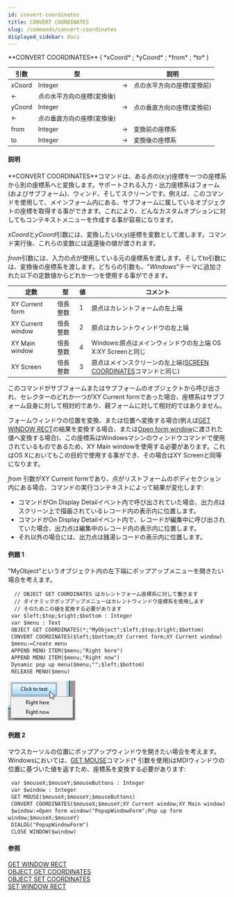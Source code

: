 ```yaml
---
id: convert-coordinates
title: CONVERT COORDINATES
slug: /commands/convert-coordinates
displayed_sidebar: docs
---
```


<!--REF #_command_.CONVERT COORDINATES.Syntax-->**CONVERT COORDINATES** ( *xCoord* ; *yCoord* ; *from* ; *to* )<!-- END REF-->
<!--REF #_command_.CONVERT COORDINATES.Params-->
| 引数 | 型 |  | 説明 |
| --- | --- | --- | --- |
| xCoord | Integer | &rarr; | 点の水平方向の座標(変換前) |
| &larr; | 点の水平方向の座標(変換後) |
| yCoord | Integer | &rarr; | 点の垂直方向の座標(変換前) |
| &larr; | 点の垂直方向の座標(変換後) |
| from | Integer | &rarr; | 変換前の座標系 |
| to | Integer | &rarr; | 変換後の座標系 |

<!-- END REF-->

#### 説明 

<!--REF #_command_.CONVERT COORDINATES.Summary-->**CONVERT COORDINATES**コマンドは、ある点の(x;y)座標を一つの座標系から別の座標系へと変換します。<!-- END REF-->サポートされる入力・出力座標系はフォーム(およびサブフォーム)、ウィンド、そしてスクリーンです。例えば、このコマンドを使用して、メインフォーム内にある、サブフォームに属しているオブジェクトの座標を取得する事ができます。これにより、どんなカスタムオプションに対してもコンテキストメニューを作成する事が容易になります。

*xCoord*と*yCoord*引数には、変換したい(x;y)座標を変数として渡します。コマンド実行後、これらの変数には返還後の値が渡されます。

*from*引数には、入力の点が使用している元の座標系を渡します。そして*to*引数には、変換後の座標系を渡します。どちらの引数も、"*Windows*"テーマに追加された以下の定数値からどれか一つを使用する事ができます。

| 定数                | 型    | 値 | コメント                                                                |
| ----------------- | ---- | - | ------------------------------------------------------------------- |
| XY Current form   | 倍長整数 | 1 | 原点はカレントフォームの左上端                                                     |
| XY Current window | 倍長整数 | 2 | 原点はカレントウィンドウの左上端                                                    |
| XY Main window    | 倍長整数 | 4 | Windows:原点はメインウィンドウの左上端 OS X:XY Screenと同じ                           |
| XY Screen         | 倍長整数 | 3 | 原点はメインスクリーンの左上端([SCREEN COORDINATES](screen-coordinates.md)コマンドと同じ) |

このコマンドがサブフォームまたはサブフォームのオブジェクトから呼び出され、セレクターのどれか一つがXY Current formであった場合、座標系はサブフォーム自身に対して相対的であり、親フォームに対して相対的ではありません。

フォームウィンドウの位置を変換、または位置へ変換する場合(例えば[GET WINDOW RECT](get-window-rect.md)の結果を変換する場合、または[Open form window](open-form-window.md)に渡された値へ変換する場合)、この座標系はWindowsマシンのウィンドウコマンドで使用されているものであるため、XY Main windowを使用する必要があります。これはOS Xにおいてもこの目的で使用する事ができ、その場合はXY Screenと同等になります。

*from* 引数がXY Current formであり、点がリストフォームのボディセクション内にある場合、コマンドの実行コンテキストによって結果が変化します:

* コマンドがOn Display Detailイベント内で呼び出されていた場合、出力点はスクリーン上で描画されているレコード内の表示内に位置します。
* コマンドがOn Display Detailイベント内で、レコードが編集中に呼び出されていた場合、出力点は編集中のレコード内の表示内に位置します。
* それ以外の場合には、出力点は銭湯レコードの表示内に位置します。

#### 例題 1 

"MyObject"というオブジェクト内の左下端にポップアップメニューを開きたい場合を考えます。

```4d
  // OBJECT GET COORDINATES はカレントフォーム座標系に対して働きます
  // ダイナミックポップアップメニューはカレントウィンドウ座標系を使用します
  // そのためこの値を変換する必要があります
 var $left;$top;$right;$bottom : Integer
 var $menu : Text
 OBJECT GET COORDINATES(*;"MyObject";$left;$top;$right;$bottom)
 CONVERT COORDINATES($left;$bottom;XY Current form;XY Current window)
 $menu:=Create menu
 APPEND MENU ITEM($menu;"Right here")
 APPEND MENU ITEM($menu;"Right now")
 Dynamic pop up menu($menu;"";$left;$bottom)
 RELEASE MENU($menu)
```

![](../assets/en/commands/pict2678144.en.png)

#### 例題 2 

マウスカーソルの位置にポップアップウィンドウを開きたい場合を考えます。Windowsにおいては、[GET MOUSE](get-mouse.md)コマンド(\* 引数を使用)はMDIウィンドウの位置に基づいた値を返すため、座標系を変換する必要があります:

```4d
 var $mouseX;$mouseY;$mouseButtons : Integer
 var $window : Integer
 GET MOUSE($mouseX;$mouseY;$mouseButtons)
 CONVERT COORDINATES($mouseX;$mouseY;XY Current window;XY Main window)
 $window:=Open form window("PopupWindowForm";Pop up form window;$mouseX;$mouseY)
 DIALOG("PopupWindowForm")
 CLOSE WINDOW($window)
```

#### 参照 

[GET WINDOW RECT](get-window-rect.md)  
[OBJECT GET COORDINATES](object-get-coordinates.md)  
[OBJECT SET COORDINATES](object-set-coordinates.md)  
[SET WINDOW RECT](set-window-rect.md)  